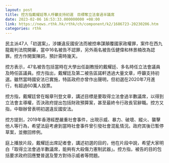 ```yaml
---
layout: post
title: 控方指戴耀廷等人呼籲支持初選　目標奪立法會過半議席
date: 2023-02-06 16:53:33.000000000 +08:00
link: https://news.rthk.hk/rthk/ch/component/k2/1686723-20230206.htm
categories: rthk
---
```


民主派47人「初選案」，涉嫌違反國安法而被控串謀顛覆國家政權罪，案件在西九龍裁判法院開審，當中16名被告不認罪，另外兩名被告伍健偉和林景楠改為認罪。控方作開案陳詞，預計需時幾天。

控方表示，47名被告包括當時在大學出任副教授的戴耀廷、多名時任立法會議員及時任區議員。控方指出，戴耀廷及第二被告區諾軒透過大量文章，呼籲支持初選。雖然當時國安法已實施，特區政府亦曾作出聲明，但初選在2020年7月進行，有超過60萬人投票。

控方指，戴耀廷曾在報章刊登文章，講述目標是要取得立法會過半數議席，以得到立法會主導權，否決政府提出包括財政預算案，甚至最終令行政長官辭職。控方又指，中聯辦曾表明初選違反國安法。

控方提到，2019年香港經歷嚴重社會事件，出現示威、暴力、破壞、縱火、襲擊他人等行為，希望法庭考慮到當時社會事件曾引發社會混亂情況。政府其後已暫停草案，並撤回修例。

庭上播放片段，戴耀廷出席記者會，講述初選的目的，他在片段中說，希望大家明白「取得立法會過半數議席，能夠有大殺傷力憲制武器」。控方指，被告的目的包括要求政府回應雙普選及警方對待示威者等問題。
